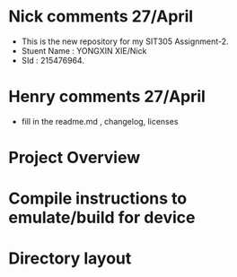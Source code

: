 # Nick comments 27/April
- This is the new repository for my SIT305 Assignment-2.
- Stuent Name : YONGXIN XIE/Nick
- SId : 215476964.

# Henry comments 27/April
- fill in the readme.md , changelog, licenses

# Project Overview
# Compile instructions to emulate/build for device
# Directory layout

